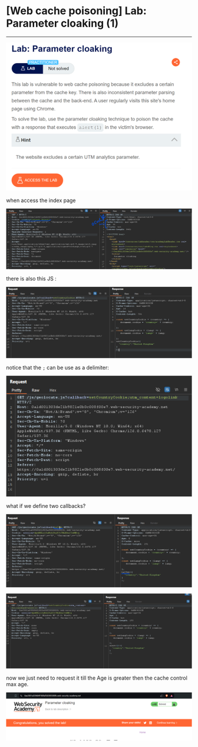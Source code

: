 # [Web cache poisoning] Lab: Parameter cloaking (1)

---

![Untitled](%5BWeb%20cache%20poisoning%5D%20Lab%20Parameter%20cloaking%20(1)%2039981840c57847a0be571ab68c536ed0/Untitled.png)

when access the index page 

![Untitled](%5BWeb%20cache%20poisoning%5D%20Lab%20Parameter%20cloaking%20(1)%2039981840c57847a0be571ab68c536ed0/Untitled%201.png)

there is also this JS : 

![Untitled](%5BWeb%20cache%20poisoning%5D%20Lab%20Parameter%20cloaking%20(1)%2039981840c57847a0be571ab68c536ed0/Untitled%202.png)

notice that the `;`  can be use as a delimiter: 

![Untitled](%5BWeb%20cache%20poisoning%5D%20Lab%20Parameter%20cloaking%20(1)%2039981840c57847a0be571ab68c536ed0/Untitled%203.png)

what if we define two callbacks?

![Untitled](%5BWeb%20cache%20poisoning%5D%20Lab%20Parameter%20cloaking%20(1)%2039981840c57847a0be571ab68c536ed0/Untitled%204.png)

![Untitled](%5BWeb%20cache%20poisoning%5D%20Lab%20Parameter%20cloaking%20(1)%2039981840c57847a0be571ab68c536ed0/Untitled%205.png)

now we just need to request it till the Age is greater then the cache control max age. 

![Untitled](%5BWeb%20cache%20poisoning%5D%20Lab%20Parameter%20cloaking%20(1)%2039981840c57847a0be571ab68c536ed0/Untitled%206.png)